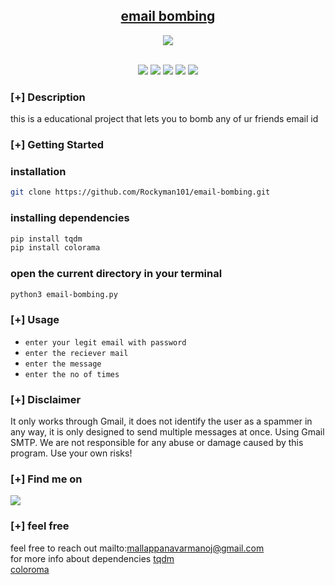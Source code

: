<h2 align="center"><u>email bombing</u></h2>

<p align='center'>
<img src='https://st.depositphotos.com/15809744/54131/v/600/depositphotos_541312574-stock-illustration-bomb-icon-design-template-vector.jpg'></p>
<p align="center">
<br>
    <img src="https://img.shields.io/badge/Author-Rockybhai-magenta?style=flat-square">
    <img src="https://img.shields.io/badge/Open%20Source-yes-orange?style=flat-square">
    <img src="https://img.shields.io/badge/Maintained-Yes-cyan?style=flat-square">
    <img src="https://img.shields.io/badge/Made%20In-india-green?style=flat-square">
    <img src="https://img.shields.io/badge/Written%20In-python-blue?style=flat-square">
</p>

### [+] Description
this is a educational project that lets you to bomb any of ur friends email id

### [+] Getting Started
### installation
```sh
git clone https://github.com/Rockyman101/email-bombing.git
```

### installing dependencies
```sh
pip install tqdm
pip install colorama
```
### open the current directory in your terminal
```sh 
python3 email-bombing.py
```

### [+] Usage
 - `enter your legit email with password`
 - `enter the reciever mail`
 - `enter the message `
 - `enter the no of times`


### [+] Disclaimer 
It only works through Gmail, it does not identify the user as a spammer in any way, it is only designed to send multiple messages at once. Using Gmail SMTP. We are not responsible for any abuse or damage caused by this program. Use your own risks!


### [+] Find me on 
<a href="mailto:mallappanvarmanojgmail.com" target="_blank"><img src="https://img.shields.io/badge/Email-mallappanvarmanojgmail.com-blue?style=for-the-badge&logo=gmail"></a>

### [+] feel free
feel free to reach out mailto:mallappanavarmanoj@gmail.com<br>
for more info about dependencies <a href="https://github.com/tqdm/tqdm" >tqdm <br> <a href="https://github.com/tartley/colorama">coloroma


